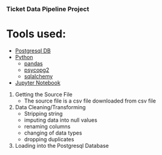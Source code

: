 ### Ticket Data Pipeline Project

# Tools used:

- [Postgresql DB](https://www.postgresql.org/download/)
- [Python](https://docs.python.org/3/)
   - [pandas](https://pandas.pydata.org/docs/)
   - [psycopg2](https://www.psycopg.org/docs/)
   - [sqlalchemy](https://docs.sqlalchemy.org/en/20/)
- [Jupyter Notebook](https://jupyter.org/)

1. Getting the Source File
    - The source file is a csv file downloaded from csv file
2. Data Cleaning/Transforming
    - Stripping string
    - imputing data into null values
    - renaming columns
    - changing of data types
    - dropping duplicates
3. Loading into the Postgresql Database


